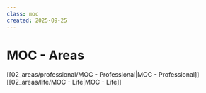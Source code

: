 ```yaml
---
class: moc
created: 2025-09-25
---
```

# MOC - Areas

[[02_areas/professional/MOC - Professional|MOC - Professional]]
[[02_areas/life/MOC - Life|MOC - Life]]
